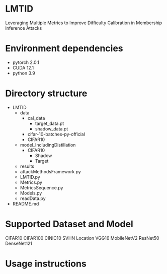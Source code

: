 # LMTID
Leveraging Multiple Metrics to Improve Difficulty Calibration in Membership Inference Attacks 
# Environment dependencies
- pytorch 2.0.1
- CUDA 12.1
- python 3.9
# Directory structure
+ LMTID
  + data
    + cal_data
      - target_data.pt
      - shadow_data.pt
    + cifar-10-batches-py-official
    + CIFAR10
  + model_IncludingDistillation
    + CIFAR10
      - Shadow
      - Target
  + results 
  + attackMethodsFramework.py
  + LMTID.py
  + Metrics.py
  + MetricsSequence.py
  + Models.py
  + readData.py
+ README.md
# Supported Dataset and Model
CIFAR10 CIFAR100 CINIC10 SVHN Location  VGG16 MobileNetV2 ResNet50 DenseNet121
# Usage instructions
